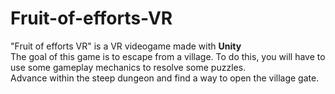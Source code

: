 # Fruit-of-efforts-VR

"Fruit of efforts VR" is a VR videogame made with **Unity** </br>
The goal of this game is to escape from a village. To do this, you will have to use some gameplay mechanics to resolve some puzzles. </br>
Advance within the steep dungeon and find a way to open the village gate. </br>
